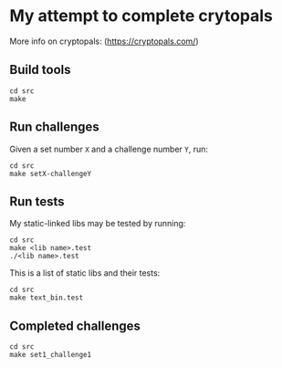 # My attempt to complete crytopals

More info on cryptopals: (https://cryptopals.com/)

## Build tools

```
cd src
make
```

## Run challenges

Given a set number `X` and a challenge number `Y`, run:

```
cd src
make setX-challengeY
```

## Run tests

My static-linked libs may be tested by running:

```
cd src
make <lib name>.test
./<lib name>.test
```

This is a list of static libs and their tests:

```
cd src
make text_bin.test
```

## Completed challenges

```
cd src
make set1_challenge1
```

